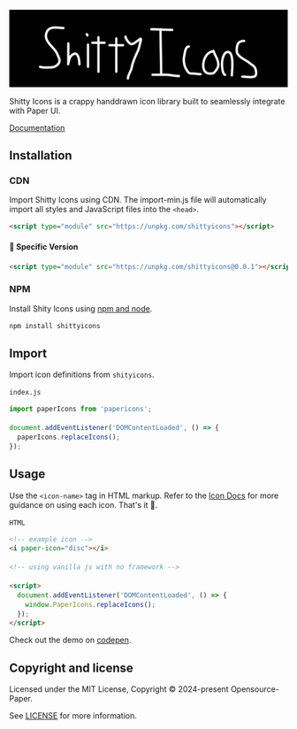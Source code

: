 <p align="center">
<img alt="Logo Banner" src="https://github.com/GreenestGoat/ShittyIcons/blob/ddc8deae16078ab74fd0546b5d8455281c33be1d/banner/banner.svg?sanitize=true"/>
<br/>

<div align="left">Shitty Icons is a crappy handdrawn icon library built to seamlessly integrate with Paper UI.</div>
<div align="left">

[Documentation](https://icons.paperui.com/)

</div>

## Installation

### CDN

Import Shitty Icons using CDN. The import-min.js file will automatically import all styles and JavaScript files into the ```<head>```.

```html
<script type="module" src="https://unpkg.com/shittyicons"></script>
```

#### 🚧 Specific Version
```html
<script type="module" src="https://unpkg.com/shittyicons@0.0.1"></script>
```

<!--#### 🚧 Development
```html
<script type="module" src="https://unpkg.com/shittyicons@latest"></script>
```-->

### NPM

Install Shity Icons using [npm and node](https://nodejs.org/en).

```bash
npm install shittyicons
```

## Import

Import icon definitions from ```shityicons```.

```index.js```

```js
import paperIcons from 'papericons';

document.addEventListener('DOMContentLoaded', () => {
  paperIcons.replaceIcons();
});
```

## Usage

Use the ```<icon-name>``` tag in HTML markup. Refer to the [Icon Docs](https://icons.paperui.com) for more guidance on using each icon. That's it 🎉.

```HTML```

```html
<!-- example icon -->
<i paper-icon="disc"></i>

<!-- using vanilla js with no framework -->

<script>
  document.addEventListener('DOMContentLoaded', () => {
    window.PaperIcons.replaceIcons();
  });
</script>
```

Check out the demo on [codepen](https://codepen.io/GreenestGoat/pen/YzbpOBv).

<!--## Backers

Thank you to all our backers! 🙏.

[![Backers](https://opencollective.com/bootstrap/backers.svg?width=890)](https://opencollective.com/bootstrap#backers)-->


## Copyright and license

Licensed under the MIT License, Copyright © 2024-present Opensource-Paper.

See [LICENSE](https://github.com/Opensource-Paper/PaperIcons/blob/main/LICENSE) for more information.
